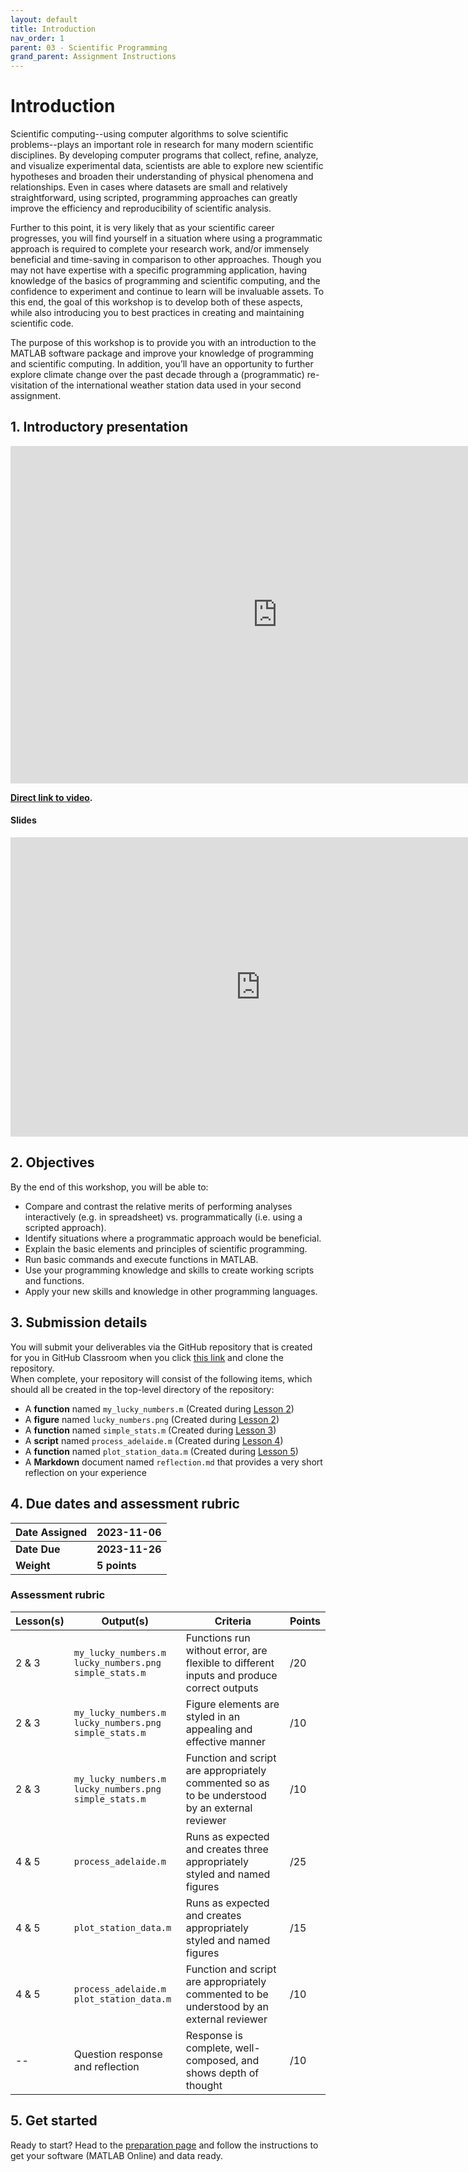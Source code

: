 ```yaml
---
layout: default
title: Introduction
nav_order: 1
parent: 03 - Scientific Programming
grand_parent: Assignment Instructions
---
```


# Introduction
Scientific computing--using computer algorithms to solve scientific problems--plays an important role in research for many modern scientific disciplines. By developing computer programs that collect, refine, analyze, and visualize experimental data, scientists are able to explore new scientific hypotheses and broaden their understanding of physical phenomena and relationships. Even in cases where datasets are small and relatively straightforward, using scripted, programming approaches can greatly improve the efficiency and reproducibility of scientific analysis.

Further to this point, it is very likely that as your scientific career progresses, you will find yourself in a situation where using a programmatic approach is required to complete your research work, and/or immensely beneficial and time-saving in comparison to other approaches. Though you may not have expertise with a specific programming application, having knowledge of the basics of programming and scientific computing, and the confidence to experiment and continue to learn will be invaluable assets. To this end, the goal of this workshop is to develop both of these aspects, while also introducing you to best practices in creating and maintaining scientific code. 

The purpose of this workshop is to provide you with an introduction to the MATLAB software package and improve your knowledge of programming and scientific computing. In addition, you’ll have an opportunity to further explore climate change over the past decade through a (programmatic) re-visitation of the international weather station data used in your second assignment. 

## 1. Introductory presentation 

<iframe height="540" width="853" allowfullscreen frameborder=0 src="https://echo360.ca/media/cdbbe7fe-3157-43d8-b095-9171ff53ee5b/public?autoplay=false&automute=false"></iframe>

**[Direct link to video](https://echo360.ca/media/cdbbe7fe-3157-43d8-b095-9171ff53ee5b/public).**

#### Slides
<iframe src="https://docs.google.com/presentation/d/e/2PACX-1vSItE1o0vgaNguRl_5PgD9KYvKqW-Q4o_zrHhMvD8lOhglo-7mpewrkub25wcgv7vHpHPOehBBGgSm3/embed?start=false&loop=true&delayms=60000" frameborder="0" width="800" height="479" allowfullscreen="true" mozallowfullscreen="true" webkitallowfullscreen="true"></iframe>

## 2. Objectives
By the end of this workshop, you will be able to:
- Compare and contrast the relative merits of performing analyses interactively (e.g. in spreadsheet) vs. programmatically (i.e. using a scripted approach).
- Identify situations where a programmatic approach would be beneficial.
- Explain the basic elements and principles of scientific programming.
- Run basic commands and execute functions in MATLAB.
- Use your programming knowledge and skills to create working scripts and functions. 
- Apply your new skills and knowledge in other programming languages.

## 3. Submission details
You will submit your deliverables via the GitHub repository that is created for you in GitHub Classroom when you click [this link](https://classroom.github.com/a/s20DQJwF) and clone the repository. 
<br>
When complete, your repository will consist of the following items, which should all be created in the top-level directory of the repository:
- A **function** named ```my_lucky_numbers.m``` (Created during [Lesson 2](lesson2))
- A **figure** named ```lucky_numbers.png``` (Created during [Lesson 2](lesson2))
- A **function** named ```simple_stats.m``` (Created during [Lesson 3](lesson3))
- A **script** named ```process_adelaide.m``` (Created during [Lesson 4](lesson4))
- A **function** named ```plot_station_data.m``` (Created during [Lesson 5](lesson5))
- A **Markdown** document named ```reflection.md``` that provides a very short reflection on your experience

## 4. Due dates and assessment rubric

|Date Assigned|2023-11-06|
|:--|:--|
|**Date Due**|**2023-11-26**|
|**Weight**|**5 points**|

### Assessment rubric
| Lesson(s) | Output(s)                                                       | Criteria                                                                                       | Points |
|-----------|-----------------------------------------------------------------|------------------------------------------------------------------------------------------------|--------|
| 2 & 3     | `my_lucky_numbers.m`<br>`lucky_numbers.png`<br>`simple_stats.m` | Functions run without error, are flexible to different inputs and produce correct outputs      | /20    |
| 2 & 3     | `my_lucky_numbers.m`<br>`lucky_numbers.png`<br>`simple_stats.m` | Figure elements are styled in an appealing and effective manner                                | /10    |
| 2 & 3     | `my_lucky_numbers.m`<br>`lucky_numbers.png`<br>`simple_stats.m` | Function and script are appropriately commented so as to be understood by an external reviewer | /10    |
| 4 & 5     | `process_adelaide.m`                                            | Runs as expected and creates three appropriately styled and named figures                      | /25    |
| 4 & 5     | `plot_station_data.m`                                           | Runs as expected and creates appropriately styled and named figures                            | /15    |
| 4 & 5     | `process_adelaide.m`<br>`plot_station_data.m`                   | Function and script are appropriately commented to be understood by an external reviewer       | /10    |
| --        | Question response and reflection                                | Response is complete, well-composed, and shows depth of thought                                | /10    |

<!--![Assessment rubric](img/a3-rubric.png)-->

## 5. Get started 
Ready to start? Head to the [preparation page](a3-preparation) and follow the instructions to get your software (MATLAB Online) and data ready.
